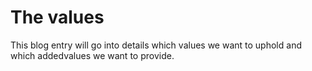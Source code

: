 # The values

This blog entry will go into details which values we want to uphold
and which addedvalues we want to provide.

